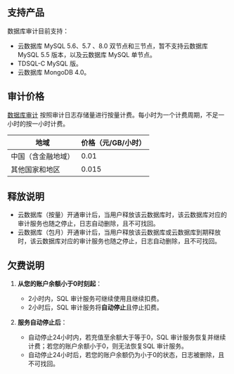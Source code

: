 
## 支持产品
数据库审计目前支持：
- 云数据库 MySQL 5.6、5.7 、8.0 双节点和三节点，暂不支持云数据库 MySQL 5.5 版本，以及云数据库 MySQL 单节点。
- TDSQL-C MySQL 版。
- 云数据库 MongoDB 4.0。

## 审计价格
[数据库审计](https://console.cloud.tencent.com/dls/mysql) 按照审计日志存储量进行按量计费。每小时为一个计费周期，不足一小时的按一小时计费。

| 地域 | 价格（元/GB/小时） | 
|---------|---------|
| 中国（含金融地域） | 0.01 | 
| 其他国家和地区 | 0.015 | 

## 释放说明
- 云数据库（按量）开通审计后，当用户释放该云数据库时，该云数据库对应的审计服务也随之停止，日志自动删除，且不可找回。
- 云数据库（包月）开通审计后，当用户释放该云数据库或云数据库到期释放时，该云数据库对应的审计服务也随之停止，日志自动删除，且不可找回。

## 欠费说明
1. **从您的账户余额小于0时刻起**：
   - 2小时内，SQL 审计服务可继续使用且继续扣费。
   - 2小时后，SQL 审计服务将**自动停止**且停止扣费。

2. **服务自动停止后**：
   - 自动停止24小时内，若充值至余额大于等于0，SQL 审计服务恢复并继续计费；若您的账户余额小于0，则无法恢复SQL 审计服务。
   - 自动停止24小时后，若您的账户余额仍为小于0的状态，日志被删除，且不可找回。
